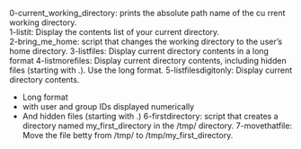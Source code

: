 0-current_working_directory: prints the absolute path name of the cu
rrent working directory.                                          
1-listit: Display the contents list of your current directory.    
2-bring_me_home: script that changes the working directory to the 
user’s home directory.
3-listfiles: Display current directory contents in a long format
4-listmorefiles: Display current directory contents, including hidden files (starting with .). Use the long format.
5-listfilesdigitonly: Display current directory contents.
* Long format
* with user and group IDs displayed numerically
* And hidden files (starting with .)
6-firstdirectory: script that creates a directory named my_first_directory in the /tmp/ directory.
7-movethatfile: Move the file betty from /tmp/ to /tmp/my_first_directory.
